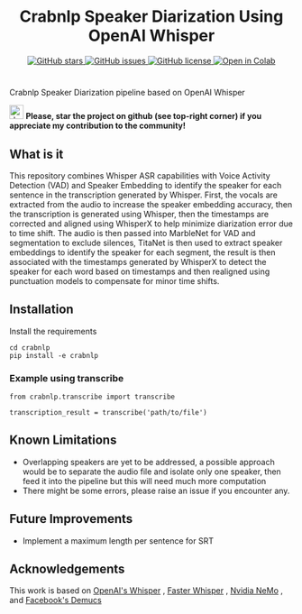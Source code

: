 <h1 align="center">Crabnlp Speaker Diarization Using OpenAI Whisper</h1>
<p align="center">
  <a href="https://github.com/insight-stream/crabnlp/stargazers">
    <img src="https://img.shields.io/github/stars/insight-stream/crabnlp.svg?colorA=orange&colorB=orange&logo=github"
         alt="GitHub stars">
  </a>
  <a href="https://github.com/insight-stream/crabnlp/issues">
        <img src="https://img.shields.io/github/issues/insight-stream/crabnlp.svg"
             alt="GitHub issues">
  </a>
  <a href="https://github.com/insight-stream/crabnlp/blob/master/LICENSE">
        <img src="https://img.shields.io/github/license/insight-stream/crabnlp.svg"
             alt="GitHub license">
  </a>
  </a>
  <a href="https://colab.research.google.com/github/insight-stream/crabnlp/blob/main/Whisper_Transcription_%2B_NeMo_Diarization.ipynb">
  <img src="https://colab.research.google.com/assets/colab-badge.svg" alt="Open in Colab">
  </a>
 
</p>


# 
Crabnlp Speaker Diarization pipeline based on OpenAI Whisper

<img src="https://github.blog/wp-content/uploads/2020/09/github-stars-logo_Color.png" alt="drawing" width="25"/> **Please, star the project on github (see top-right corner) if you appreciate my contribution to the community!**

## What is it
This repository combines Whisper ASR capabilities with Voice Activity Detection (VAD) and Speaker Embedding to identify the speaker for each sentence in the transcription generated by Whisper. First, the vocals are extracted from the audio to increase the speaker embedding accuracy, then the transcription is generated using Whisper, then the timestamps are corrected and aligned using WhisperX to help minimize diarization error due to time shift. The audio is then passed into MarbleNet for VAD and segmentation to exclude silences, TitaNet is then used to extract speaker embeddings to identify the speaker for each segment, the result is then associated with the timestamps generated by WhisperX to detect the speaker for each word based on timestamps and then realigned using punctuation models to compensate for minor time shifts.


## Installation
Install the requirements
```
cd crabnlp
pip install -e crabnlp
```

### Example using transcribe
```
from crabnlp.transcribe import transcribe

transcription_result = transcribe('path/to/file')
```


## Known Limitations
- Overlapping speakers are yet to be addressed, a possible approach would be to separate the audio file and isolate only one speaker, then feed it into the pipeline but this will need much more computation
- There might be some errors, please raise an issue if you encounter any.

## Future Improvements
- Implement a maximum length per sentence for SRT

## Acknowledgements
This work is based on [OpenAI's Whisper](https://github.com/openai/whisper) , [Faster Whisper](https://github.com/guillaumekln/faster-whisper) , [Nvidia NeMo](https://github.com/NVIDIA/NeMo) , and [Facebook's Demucs](https://github.com/facebookresearch/demucs)